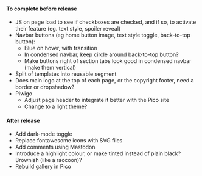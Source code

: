 #### To complete before release
* JS on page load to see if checkboxes are checked, and if so, to activate their feature (eg. text style, spoiler reveal)
* Navbar buttons (eg home button image, text style toggle, back-to-top button):
	* Blue on hover, with transition
	* In condensed navbar, keep circle around back-to-top button?
	* Make buttons right of section tabs look good in condensed navbar (make them vertical)
* Split <HEAD> of templates into reusable segment
* Does main logo at the top of each page, or the copyright footer, need a border or dropshadow?
* Piwigo
	* Adjust page header to integrate it better with the Pico site
	* Change to a light theme?
	
#### After release
* Add dark-mode toggle
* Replace fontawesome icons with SVG files
* Add comments using Mastodon
* Introduce a highlight colour, or make tinted instead of plain black?  Brownish (like a raccoon)?
* Rebuild gallery in Pico
